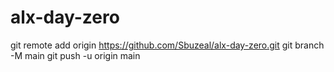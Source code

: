 # alx-day-zero
git remote add origin https://github.com/Sbuzeal/alx-day-zero.git
git branch -M main
git push -u origin main
